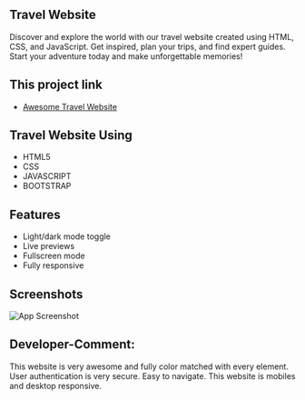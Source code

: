 ## Travel Website
Discover and explore the world with our travel website created using HTML, CSS, and JavaScript. Get inspired, plan your trips, and find expert guides. Start your adventure today and make unforgettable memories!
## This project link 
 - [Awesome Travel Website](https://jocular-puffpuff-722521.netlify.app)
## Travel Website Using
- HTML5
- CSS
- JAVASCRIPT 
- BOOTSTRAP
## Features
- Light/dark mode toggle
- Live previews
- Fullscreen mode
- Fully responsive
## Screenshots
![App Screenshot](http://127.0.0.1:5500/travelwebsitem.png)
## Developer-Comment:
This website is very awesome and fully color matched with every element. User authentication is very secure. Easy to navigate. This website is mobiles and desktop responsive.
